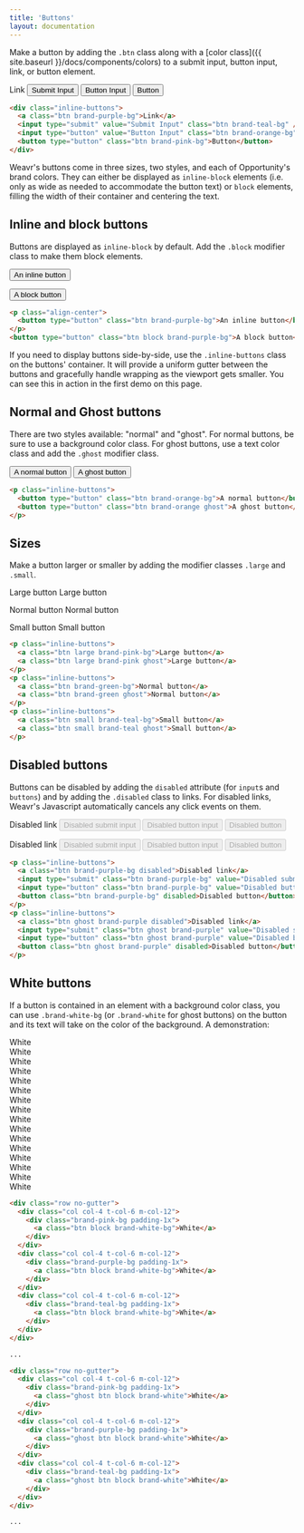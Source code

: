 ```yaml
---
title: 'Buttons'
layout: documentation
---
```


Make a button by adding the `.btn` class along with a [color class]({{ site.baseurl }}/docs/components/colors) to a submit input, button input, link, or button element.

<div class="demo">
  <div class="inline-buttons">
    <a class="btn brand-purple-bg">Link</a>
    <input type="submit" value="Submit Input" class="btn brand-teal-bg" />
    <input type="button" value="Button Input" class="btn brand-orange-bg" />
    <button type="button" class="btn brand-pink-bg">Button</button>
  </div>
</div>

~~~html
<div class="inline-buttons">
  <a class="btn brand-purple-bg">Link</a>
  <input type="submit" value="Submit Input" class="btn brand-teal-bg" />
  <input type="button" value="Button Input" class="btn brand-orange-bg" />
  <button type="button" class="btn brand-pink-bg">Button</button>
</div>
~~~

Weavr's buttons come in three sizes, two styles, and each of Opportunity's brand colors. They can either be displayed as `inline-block` elements (i.e. only as wide as needed to accommodate the button text) or `block` elements, filling the width of their container and centering the text.

## Inline and block buttons

Buttons are displayed as `inline-block` by default. Add the `.block` modifier class to make them block elements.

<div class="demo">
  <p class="align-center">
    <button type="button" class="btn brand-purple-bg">An inline button</button>
  </p>
  <button type="button" class="btn block brand-purple-bg">A block button</button>
</div>

~~~html
<p class="align-center">
  <button type="button" class="btn brand-purple-bg">An inline button</button>
</p>
<button type="button" class="btn block brand-purple-bg">A block button</button>
~~~

If you need to display buttons side-by-side, use the `.inline-buttons` class on the buttons' container. It will provide a uniform gutter between the buttons and gracefully handle wrapping as the viewport gets smaller. You can see this in action in the first demo on this page.

## Normal and Ghost buttons

There are two styles available: "normal" and "ghost". For normal buttons, be sure to use a background color class. For ghost buttons, use a text color class and add the `.ghost` modifier class.

<div class="demo">
  <div class="inline-buttons">
    <button type="button" class="btn brand-orange-bg">A normal button</button>
    <button type="button" class="btn brand-orange ghost">A ghost button</button>
  </div>
</div>

~~~html
<p class="inline-buttons">
  <button type="button" class="btn brand-orange-bg">A normal button</button>
  <button type="button" class="btn brand-orange ghost">A ghost button</button>
</p>
~~~

## Sizes

Make a button larger or smaller by adding the modifier classes `.large` and `.small`.

<div class="demo">
  <p class="inline-buttons">
    <a class="btn large brand-pink-bg">Large button</a>
    <a class="btn large brand-pink ghost">Large button</a>
  </p>
  <p class="inline-buttons">
    <a class="btn brand-green-bg">Normal button</a>
    <a class="btn brand-green ghost">Normal button</a>
  </p>
  <p class="inline-buttons">
    <a class="btn small brand-teal-bg">Small button</a>
    <a class="btn small brand-teal ghost">Small button</a>
  </p>
</div>

~~~html
<p class="inline-buttons">
  <a class="btn large brand-pink-bg">Large button</a>
  <a class="btn large brand-pink ghost">Large button</a>
</p>
<p class="inline-buttons">
  <a class="btn brand-green-bg">Normal button</a>
  <a class="btn brand-green ghost">Normal button</a>
</p>
<p class="inline-buttons">
  <a class="btn small brand-teal-bg">Small button</a>
  <a class="btn small brand-teal ghost">Small button</a>
</p>
~~~

## Disabled buttons

Buttons can be disabled by adding the `disabled` attribute (for `input`s and `buttons`) and by adding the `.disabled` class to links. For disabled links, Weavr's Javascript automatically cancels any click events on them.

<div class="demo">
  <p class="inline-buttons">
    <a class="btn brand-purple-bg disabled">Disabled link</a>
    <input type="submit" class="btn brand-purple-bg" value="Disabled submit input" disabled />
    <input type="button" class="btn brand-purple-bg" value="Disabled button input" disabled />
    <button class="btn brand-purple-bg" disabled>Disabled button</button>
  </p>
  <p class="inline-buttons">
    <a class="btn ghost brand-purple disabled">Disabled link</a>
    <input type="submit" class="btn ghost brand-purple" value="Disabled submit input" disabled />
    <input type="button" class="btn ghost brand-purple" value="Disabled button input" disabled />
    <button class="btn ghost brand-purple" disabled>Disabled button</button>
  </p>
</div>

~~~html
<p class="inline-buttons">
  <a class="btn brand-purple-bg disabled">Disabled link</a>
  <input type="submit" class="btn brand-purple-bg" value="Disabled submit input" disabled />
  <input type="button" class="btn brand-purple-bg" value="Disabled button input" disabled />
  <button class="btn brand-purple-bg" disabled>Disabled button</button>
</p>
<p class="inline-buttons">
  <a class="btn ghost brand-purple disabled">Disabled link</a>
  <input type="submit" class="btn ghost brand-purple" value="Disabled submit input" disabled />
  <input type="button" class="btn ghost brand-purple" value="Disabled button input" disabled />
  <button class="btn ghost brand-purple" disabled>Disabled button</button>
</p>
~~~

## White buttons

If a button is contained in an element with a background color class, you can use `.brand-white-bg` (or `.brand-white` for ghost buttons) on the button and its text will take on the color of the background. A demonstration:

<div class="demo">
  <div class="row no-gutter">
    <div class="col col-4 t-col-6 m-col-12">
      <div class="brand-pink-bg padding-1x">
        <a class="btn block brand-white-bg">White</a>
      </div>
    </div>
    <div class="col col-4 t-col-6 m-col-12">
      <div class="brand-purple-bg padding-1x">
        <a class="btn block brand-white-bg">White</a>
      </div>
    </div>
    <div class="col col-4 t-col-6 m-col-12">
      <div class="brand-teal-bg padding-1x">
        <a class="btn block brand-white-bg">White</a>
      </div>
    </div>
  </div>
  <div class="row no-gutter">
    <div class="col col-4 t-col-6 m-col-12">
      <div class="brand-orange-bg padding-1x">
        <a class="btn block brand-white-bg">White</a>
      </div>
    </div>
    <div class="col col-4 t-col-6 m-col-12">
      <div class="brand-green-bg padding-1x">
        <a class="btn block brand-white-bg">White</a>
      </div>
    </div>
    <div class="col col-4 t-col-6 m-col-12">
      <div class="brand-darkgray-bg padding-1x">
        <a class="btn block brand-white-bg">White</a>
      </div>
    </div>
  </div>
  <div class="row no-gutter">
    <div class="col col-4 t-col-6 m-col-12">
      <div class="brand-gray-bg padding-1x">
        <a class="btn block brand-white-bg">White</a>
      </div>
    </div>
    <div class="col col-4 t-col-6 m-col-12">
      <div class="brand-offwhite-bg padding-1x">
        <a class="btn block brand-white-bg">White</a>
      </div>
    </div>
  </div>
  <div class="row no-gutter">
    <div class="col col-4 t-col-6 m-col-12">
      <div class="brand-pink-bg padding-1x">
        <a class="ghost btn block brand-white">White</a>
      </div>
    </div>
    <div class="col col-4 t-col-6 m-col-12">
      <div class="brand-purple-bg padding-1x">
        <a class="ghost btn block brand-white">White</a>
      </div>
    </div>
    <div class="col col-4 t-col-6 m-col-12">
      <div class="brand-teal-bg padding-1x">
        <a class="ghost btn block brand-white">White</a>
      </div>
    </div>
  </div>
  <div class="row no-gutter">
    <div class="col col-4 t-col-6 m-col-12">
      <div class="brand-orange-bg padding-1x">
        <a class="ghost btn block brand-white">White</a>
      </div>
    </div>
    <div class="col col-4 t-col-6 m-col-12">
      <div class="brand-green-bg padding-1x">
        <a class="ghost btn block brand-white">White</a>
      </div>
    </div>
    <div class="col col-4 t-col-6 m-col-12">
      <div class="brand-darkgray-bg padding-1x">
        <a class="ghost btn block brand-white">White</a>
      </div>
    </div>
  </div>
  <div class="row no-gutter">
    <div class="col col-4 t-col-6 m-col-12">
      <div class="brand-gray-bg padding-1x">
        <a class="ghost btn block brand-white">White</a>
      </div>
    </div>
    <div class="col col-4 t-col-6 m-col-12">
      <div class="brand-offwhite-bg padding-1x">
        <a class="ghost btn block brand-white">White</a>
      </div>
    </div>
  </div>
</div>

~~~html
<div class="row no-gutter">
  <div class="col col-4 t-col-6 m-col-12">
    <div class="brand-pink-bg padding-1x">
      <a class="btn block brand-white-bg">White</a>
    </div>
  </div>
  <div class="col col-4 t-col-6 m-col-12">
    <div class="brand-purple-bg padding-1x">
      <a class="btn block brand-white-bg">White</a>
    </div>
  </div>
  <div class="col col-4 t-col-6 m-col-12">
    <div class="brand-teal-bg padding-1x">
      <a class="btn block brand-white-bg">White</a>
    </div>
  </div>
</div>

...

<div class="row no-gutter">
  <div class="col col-4 t-col-6 m-col-12">
    <div class="brand-pink-bg padding-1x">
      <a class="ghost btn block brand-white">White</a>
    </div>
  </div>
  <div class="col col-4 t-col-6 m-col-12">
    <div class="brand-purple-bg padding-1x">
      <a class="ghost btn block brand-white">White</a>
    </div>
  </div>
  <div class="col col-4 t-col-6 m-col-12">
    <div class="brand-teal-bg padding-1x">
      <a class="ghost btn block brand-white">White</a>
    </div>
  </div>
</div>

...

~~~
